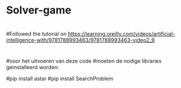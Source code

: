# Solver-game
#
#Followed the tutorial on https://learning.oreilly.com/videos/artificial-intelligence-with/9781788993463/9781788993463-video2_9
#
#voor het uitvoeren van deze code
#moeten de nodige libraries geinstalleerd worden:




#pip install astar
#pip install SearchProblem
